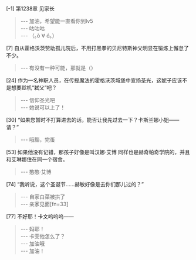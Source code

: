 
[-1] 第1238章 见家长
>--- 加油，希望能一直看你到lv5<br>
>--- 咕咕咕<br>
>--- （｡ò ∀ ó｡）<br>

[7] 自从霍格沃茨赞助孤儿院后，不用打黑拳的贝尼特斯神父明显在锻炼上懈怠了不少。
>--- 有没有一种可能，那就是（）<br>

[24] 作为一名神职人员，在传授魔法的霍格沃茨城堡中宣扬圣光，这妮子应该不是想要趁机“弑父”吧？
>--- 信仰圣光吧<br>
>--- 她说可以上了！<br>

[30] “如果您暂时不打算进去的话，能否让我先过去一下？卡斯兰娜小姐——请？”
>--- 哦豁，完蛋<br>

[53] 如果他没有记错，那孩子好像是叫汉娜·艾博 同样也是赫奇帕奇学院的，并且和艾琳娜住在同一个宿舍。
>--- 憨憨·艾博<br>

[74] “我听说，这个圣诞节……赫敏好像是去你们那儿过的？”
>--- 自家白菜被拱了<br>
>--- 亲家见面[fn=33]<br>

[77] 不好耶！卡文呜呜呜——
>--- 妈耶！<br>
>--- 卡雯他怎么了？<br>
>--- 加油哦<br>
>--- 加油！<br>
